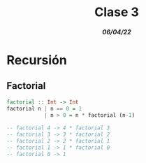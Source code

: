 <div align='center'>
  <h1>Clase 3</h1>
  <h5>06/04/22</h5>
</div>

# Recursión

## Factorial

```haskell
factorial :: Int -> Int
factorial n | n == 0 = 1
            | n > 0 = n * factorial (n-1)
            
-- factorial 4 -> 4 * factorial 3
-- factorial 3 -> 3 * factorial 2
-- factorial 2 -> 2 * factorial 1
-- factorial 1 -> 1 * factorial 0
-- factorial 0 -> 1
```
